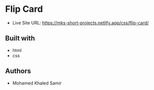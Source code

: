 # Flip Card

- Live Site URL: https://mks-short-projects.netlify.app/css/flip-card/

## Built with

- html
- css

## Authors

- Mohamed Khaled Samir
